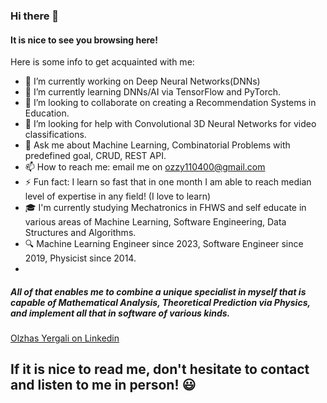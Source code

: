 ### Hi there 👋
#### It is nice to see you browsing here!

Here is some info to get acquainted with me:

- 🔭 I’m currently working on Deep Neural Networks(DNNs)
- 🌱 I’m currently learning DNNs/AI via TensorFlow and PyTorch.
- 👯 I’m looking to collaborate on creating a Recommendation Systems in Education.
- 🤔 I’m looking for help with Convolutional 3D Neural Networks for video classifications.
- 💬 Ask me about Machine Learning, Combinatorial Problems with predefined goal, CRUD, REST API.
- 📫 How to reach me: email me on ozzy110400@gmail.com
- ⚡ Fun fact: I learn so fast that in one month I am able to reach median level of expertise in any field! (I love to learn)
- 🎓 I'm currently studying Mechatronics in FHWS and self educate in various areas of Machine Learning, Software Engineering, Data Structures and Algorithms.
- 🔍 Machine Learning Engineer since 2023, Software Engineer since 2019, Physicist since 2014.
- 
##### All of that enables me to combine a unique specialist in myself that is capable of Mathematical Analysis, Theoretical Prediction via Physics, and implement all that in software of various kinds.

<div class="badge-base LI-profile-badge" data-locale="en_US" data-size="medium" data-theme="light" data-type="VERTICAL" data-vanity="olzhas-yergali-514527242" data-version="v1"><a class="badge-base__link LI-simple-link" href="https://de.linkedin.com/in/olzhas-yergali-514527242?trk=profile-badge">Olzhas Yergali on Linkedin</a></div>
              

## If it is nice to read me, don't hesitate to contact and listen to me in person! 😃

